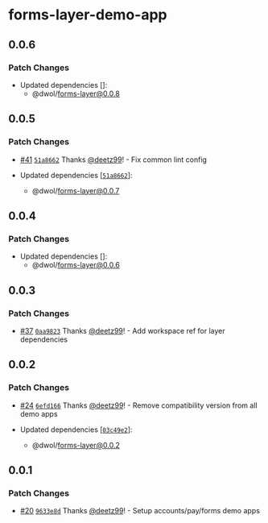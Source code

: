# forms-layer-demo-app

## 0.0.6

### Patch Changes

- Updated dependencies []:
  - @dwol/forms-layer@0.0.8

## 0.0.5

### Patch Changes

- [#41](https://github.com/deetz99/nuxt-layers-monorepo/pull/41) [`51a8662`](https://github.com/deetz99/nuxt-layers-monorepo/commit/51a866279374fa834309f1d7f1cf21283325015e) Thanks [@deetz99](https://github.com/deetz99)! - Fix common lint config

- Updated dependencies [[`51a8662`](https://github.com/deetz99/nuxt-layers-monorepo/commit/51a866279374fa834309f1d7f1cf21283325015e)]:
  - @dwol/forms-layer@0.0.7

## 0.0.4

### Patch Changes

- Updated dependencies []:
  - @dwol/forms-layer@0.0.6

## 0.0.3

### Patch Changes

- [#37](https://github.com/deetz99/nuxt-layers-monorepo/pull/37) [`0aa9823`](https://github.com/deetz99/nuxt-layers-monorepo/commit/0aa9823cdd3fc64dedd3f97f7c1a2430fc47a698) Thanks [@deetz99](https://github.com/deetz99)! - Add workspace ref for layer dependencies

## 0.0.2

### Patch Changes

- [#24](https://github.com/deetz99/nuxt-layers-monorepo/pull/24) [`6efd166`](https://github.com/deetz99/nuxt-layers-monorepo/commit/6efd1669538c331f992881102d4cd5385f0af808) Thanks [@deetz99](https://github.com/deetz99)! - Remove compatibility version from all demo apps

- Updated dependencies [[`03c49e2`](https://github.com/deetz99/nuxt-layers-monorepo/commit/03c49e26d8ab3dbd3b5665d1854d3e1d6e98bf5a)]:
  - @dwol/forms-layer@0.0.2

## 0.0.1

### Patch Changes

- [#20](https://github.com/deetz99/nuxt-layers-monorepo/pull/20) [`9633e8d`](https://github.com/deetz99/nuxt-layers-monorepo/commit/9633e8dc47871a91fac42b265f00c27776f3eb9e) Thanks [@deetz99](https://github.com/deetz99)! - Setup accounts/pay/forms demo apps
